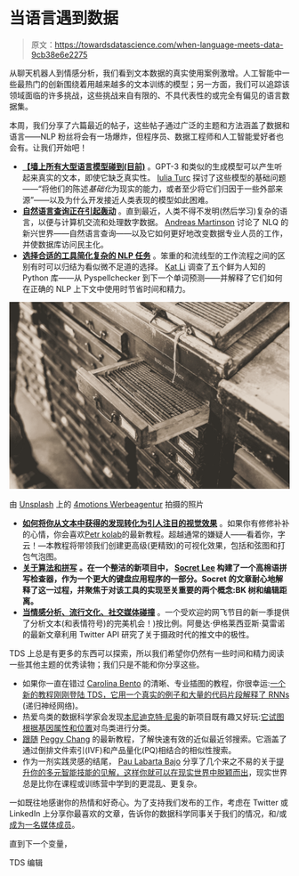 # 当语言遇到数据

> 原文：<https://towardsdatascience.com/when-language-meets-data-9cb38e6e2275>

从聊天机器人到情感分析，我们看到文本数据的真实使用案例激增。人工智能中一些最热门的创新围绕着用越来越多的文本训练的模型；另一方面，我们可以追踪该领域面临的许多挑战，这些挑战来自有限的、不具代表性的或完全有偏见的语言数据集。

本周，我们分享了六篇最近的帖子，这些帖子通过广泛的主题和方法涵盖了数据和语言——NLP 粉丝将会有一场爆炸，但程序员、数据工程师和人工智能爱好者也会有。让我们开始吧！

*   [**【墙上所有大型语言模型碰到(目前)**](/why-gpt-wont-tell-you-the-truth-301b48434c2c) 。GPT-3 和类似的生成模型可以产生听起来真实的文本，即使它缺乏真实性。 [Iulia Turc](https://medium.com/u/f758859396fc?source=post_page-----9cb38e6e2275--------------------------------) 探讨了这些模型的基础问题——“将他们的陈述*基础化*为现实的能力，或者至少将它们归因于一些外部来源”——以及为什么开发接近人类表现的模型如此困难。
*   [**自然语言查询正在引起轰动**](/how-writing-sql-could-get-a-whole-lot-easier-with-nlq-3ffeb84b435d) 。直到最近，人类不得不发明(然后学习)复杂的语言，以便与计算机交流和处理数字数据。 [Andreas Martinson](https://medium.com/u/f6366993e3b5?source=post_page-----9cb38e6e2275--------------------------------) 讨论了 NLQ 的新兴世界——自然语言查询——以及它如何更好地改变数据专业人员的工作，并使数据库访问民主化。
*   [**选择合适的工具简化复杂的 NLP 任务**](/solving-complex-nlp-tasks-with-5-simple-python-snippets-libraries-7d4dfab131e8) 。笨重的和流线型的工作流程之间的区别有时可以归结为看似微不足道的选择。 [Kat Li](https://medium.com/u/7657f76e72be?source=post_page-----9cb38e6e2275--------------------------------) 调查了五个鲜为人知的 Python 库——从 Pyspellchecker 到下一个单词预测——并解释了它们如何在正确的 NLP 上下文中使用时节省时间和精力。

![](img/7521229c355d5deb86f3bf42658f552a.png)

由 [Unsplash](https://unsplash.com?utm_source=medium&utm_medium=referral) 上的 [4motions Werbeagentur](https://unsplash.com/es/@4motions?utm_source=medium&utm_medium=referral) 拍摄的照片

*   [**如何将你从文本中获得的发现转化为引人注目的视觉效果**](/advanced-visualisations-for-text-data-analysis-fc8add8796e2) 。如果你有修修补补的心情，你会喜欢[Petr kolab](https://medium.com/u/13a053cbaad9?source=post_page-----9cb38e6e2275--------------------------------)的最新教程。超越通常的嫌疑人——看着你，字云！—本教程将带领我们创建更高级(更精致)的可视化效果，包括和弦图和打包气泡图。
*   [**关于算法和拼写**](/building-a-khmer-spelling-checker-7e3356677335) **。在一个整洁的新项目中， [Socret Lee](https://medium.com/u/cd91bc367150?source=post_page-----9cb38e6e2275--------------------------------) 构建了一个高棉语拼写检查器，作为一个更大的键盘应用程序的一部分。Socret 的文章耐心地解释了这一过程，并聚焦于对该工具的实现至关重要的两个概念:BK 树和编辑距离。**
*   [**当情感分析、流行文化、社交媒体碰撞**](/analysis-of-the-polarity-of-tweets-with-the-hashtag-bridgerton-on-twitter-7ed7ac75cf3b) 。一个受欢迎的网飞节目的新一季提供了分析文本(和表情符号)的完美机会！)按比例。阿曼达·伊格莱西亚斯·莫雷诺的最新文章利用 Twitter API 研究了关于摄政时代的推文中的极性。

TDS 上总是有更多的东西可以探索，所以我们希望你仍然有一些时间和精力阅读一些其他主题的优秀读物；我们只是不能和你分享这些。

*   如果你一直在错过 [Carolina Bento](https://medium.com/u/e960c0367546?source=post_page-----9cb38e6e2275--------------------------------) 的清晰、专业插图的教程，你很幸运:[一个新的教程刚刚登陆 TDS，它用一个真实的例子和大量的代码片段解释了 RNNs](/recurrent-neural-networks-explained-with-a-real-life-example-and-python-code-e8403a45f5de) (递归神经网络)。
*   热爱鸟类的数据科学家会发现[本尼迪克特·尼奥](https://medium.com/u/9a24cc840494?source=post_page-----9cb38e6e2275--------------------------------)的新项目既有趣又好玩:[它试图根据基因属性和位置](/bird-species-classification-with-machine-learning-914cbc0590b)对鸟类进行分类。
*   [跟随](/similarity-search-with-ivfpq-9c6348fd4db3) [Peggy Chang](https://medium.com/u/b08bdbf6e014?source=post_page-----9cb38e6e2275--------------------------------) 的最新教程，了解快速有效的近似最近邻搜索。它涵盖了通过倒排文件索引(IVF)和产品量化(PQ)相结合的相似性搜索。
*   作为一剂实践灵感的结尾， [Pau Labarta Bajo](https://medium.com/u/ff6854b5081d?source=post_page-----9cb38e6e2275--------------------------------) 分享了几个来之不易的关于[提升你的多元智能技能的见解，这样你就可以在现实世界中脱颖而出](/want-to-succeed-doing-ml-in-the-real-world-d2db790612f1)，现实世界总是比你在课程或训练营中学到的更混乱、更复杂。

一如既往地感谢你的热情和好奇心。为了支持我们发布的工作，考虑在 Twitter 或 LinkedIn 上分享你最喜欢的文章，告诉你的数据科学同事关于我们的情况，和/或[成为一名媒体成员](https://bit.ly/tds-membership)。

直到下一个变量，

TDS 编辑